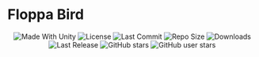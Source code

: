 # Floppa Bird
 
<p align="center">
  <a>
    <img alt="Made With Unity" src="https://img.shields.io/badge/made%20with-Unity-57b9d3.svg?logo=Unity">
  </a>
  <a>
    <img alt="License" src="https://img.shields.io/github/license/RimuruDev/FloppaBird?logo=github">
  </a>
  <a>
    <img alt="Last Commit" src="https://img.shields.io/github/last-commit/RimuruDev/FloppaBird?logo=Mapbox&color=orange">
  </a>
  <a>
    <img alt="Repo Size" src="https://img.shields.io/github/repo-size/RimuruDev/FloppaBird?logo=VirtualBox">
  </a>
  <a>
    <img alt="Downloads" src="https://img.shields.io/github/downloads/RimuruDev/FloppaBird/total?color=brightgreen">
  </a>
  <a>
    <img alt="Last Release" src="https://img.shields.io/github/v/release/RimuruDev/FloppaBird?include_prereleases&logo=Dropbox&color=yellow">
  </a>
  <a>
    <img alt="GitHub stars" src="https://img.shields.io/github/stars/RimuruDev/FloppaBird?branch=master&label=Stars&logo=GitHub&logoColor=ffffff&labelColor=282828&color=informational&style=flat">
  </a>
    <a>
    <img alt="GitHub user stars" src="https://img.shields.io/github/stars/RimuruDev?affiliations=OWNER&branch=main&label=User%20Stars&logo=GitHub&logoColor=ffffff&labelColor=282828&color=informational&style=flat">
  </a>
</p>

